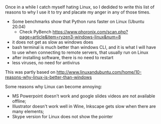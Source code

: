 Once in a while I catch myself hating Linux, so I dedided to write this list of reasons to why I use it to try and placate my anger in any of those times.

* Some benchmarks show that Python runs faster on Linux (Ubuntu 20.04)
  - Check PyBench https://www.phoronix.com/scan.php?page=article&item=ryzen3-windows-linux&num=8
* it does not get as slow as windows does
* bash terminal is much better than windows CLI, and it is what I will have to use when connecting to remote servers, that usually  run on Linux
* after installing software, there is no need to restart
* less viruses, no need for antivirus

This was partly based on http://www.linuxandubuntu.com/home/10-reasons-why-linux-is-better-than-windows

Some reasons why Linux can become annoying:
* MS Powerpoint doesn't work and google slides videos are not available offline;
* Illustrator doesn't work well in Wine, Inkscape gets slow when there are many elements;
* Skype version for Linux does not show the pointer
